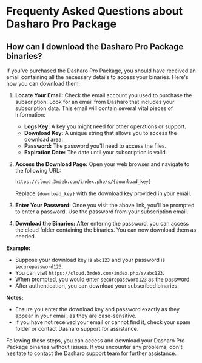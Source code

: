 # Frequenty Asked Questions about Dasharo Pro Package

## How can I download the Dasharo Pro Package binaries?

If you've purchased the Dasharo Pro Package, you should have received an
email containing all the necessary details to access your binaries. Here's how
you can download them:

1. **Locate Your Email:** Check the email account you used to purchase the
   subscription. Look for an email from Dasharo that includes your subscription
   data. This email will contain several vital pieces of information:

   - **Logs Key:** A key you might need for other operations or support.
   - **Download Key:** A unique string that allows you to access the download area.
   - **Password:** The password you'll need to access the files.
   - **Expiration Date:** The date until your subscription is valid.

2. **Access the Download Page:** Open your web browser and navigate to the
   following URL:

   ```txt
   https://cloud.3mdeb.com/index.php/s/{download_key}
   ```

   Replace `{download_key}` with the download key provided in your email.

3. **Enter Your Password:** Once you visit the above link, you'll be prompted
   to enter a password. Use the password from your subscription email.

4. **Download the Binaries:** After entering the password, you can access the
   cloud folder containing the binaries. You can now download them as needed.

**Example:**

- Suppose your download key is `abc123` and your password is
  `securepassword123`.
- You can visit `https://cloud.3mdeb.com/index.php/s/abc123`.
- When prompted, you would enter `securepassword123` as the password.
- After authentication, you can download your subscribed binaries.

**Notes:**

- Ensure you enter the download key and password exactly as they appear in your
  email, as they are case-sensitive.
- If you have not received your email or cannot find it, check your spam folder
  or contact Dasharo support for assistance.

Following these steps, you can access and download your Dasharo Pro Package
binaries without issues. If you encounter any problems, don't hesitate to
contact the Dasharo support team for further assistance.
